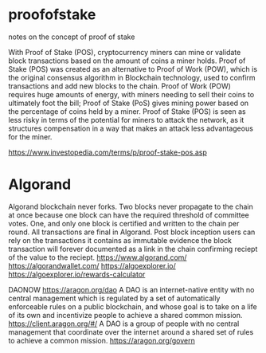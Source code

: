 # proofofstake
notes on the concept of proof of stake

With Proof of Stake (POS), cryptocurrency miners can mine or validate block transactions based on the amount of coins a miner holds.
Proof of Stake (POS) was created as an alternative to Proof of Work (POW), which is the original consensus algorithm in Blockchain technology, used to confirm transactions and add new blocks to the chain.
Proof of Work (POW) requires huge amounts of energy, with miners needing to sell their coins to ultimately foot the bill; Proof of Stake (PoS) gives mining power based on the percentage of coins held by a miner.
Proof of Stake (POS) is seen as less risky in terms of the potential for miners to attack the network, as it structures compensation in a way that makes an attack less advantageous for the miner.

https://www.investopedia.com/terms/p/proof-stake-pos.asp

# Algorand

Algorand blockchain never forks. Two blocks never propagate to the chain at once because one block can have the required threshold of committee votes. One, and only one block is certified and written to the chain per round. All transactions are final in Algorand. Post block inception users can rely on the transactions it contains as immutable evidence the block transaction will forever documented as a link in the chain confirming reciept of the value to the reciept.
https://www.algorand.com/
https://algorandwallet.com/
https://algoexplorer.io/
https://algoexplorer.io/rewards-calculator

DAONOW
https://aragon.org/dao
A DAO is an internet-native entity with no central management which is regulated by a set of automatically enforceable rules on a public blockchain, and whose goal is to take on a life of its own and incentivize people to achieve a shared common mission.
https://client.aragon.org/#/
A DAO is a group of people with no central management that coordinate over the internet around a shared set of rules to achieve a common mission.
https://aragon.org/govern

